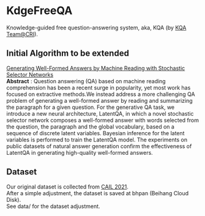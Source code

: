 # KdgeFreeQA
Knowledge-guided free question-answering system, aka, KQA (by [KQA Team@CRI](https://github.com/orgs/sino-crdc/teams/kqa_team)).

## Initial Algorithm to be extended
[Generating Well-Formed Answers by Machine Reading with Stochastic Selector Networks](https://ojs.aaai.org//index.php/AAAI/article/view/6238) \
**Abstract** : Question answering (QA) based on machine reading comprehension has been a recent surge in popularity, yet most work has focused on extractive methods.We instead address a more challenging QA problem of generating a well-formed answer by reading and summarizing the paragraph for a given question. For the generative QA task, we introduce a new neural architecture, LatentQA, in which a novel stochastic selector network composes a well-formed answer with words selected from the question, the paragraph and the global vocabulary, based on a sequence of discrete latent variables. Bayesian inference for the latent variables is performed to train the LatentQA model. The experiments on public datasets of natural answer generation confirm the effectiveness of LatentQA in generating high-quality well-formed answers.

## Dataset
Our original dataset is collected from [CAIL 2021](http://cail.cipsc.org.cn/). \
After a simple adjustment, the dataset is saved at bhpan (Beihang Cloud Disk).\
See data/ for the dataset adjustment.
